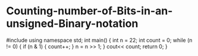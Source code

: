 # Counting-number-of-Bits-in-an-unsigned-Binary-notation
#include<iostream>
using namespace std;
int main() {
    int n = 22;
    int count = 0;
    while (n != 0) {
        if (n & 1) {
            count++;
        }
        n = n >> 1;
    }
    cout<< count;
    return 0;
}
